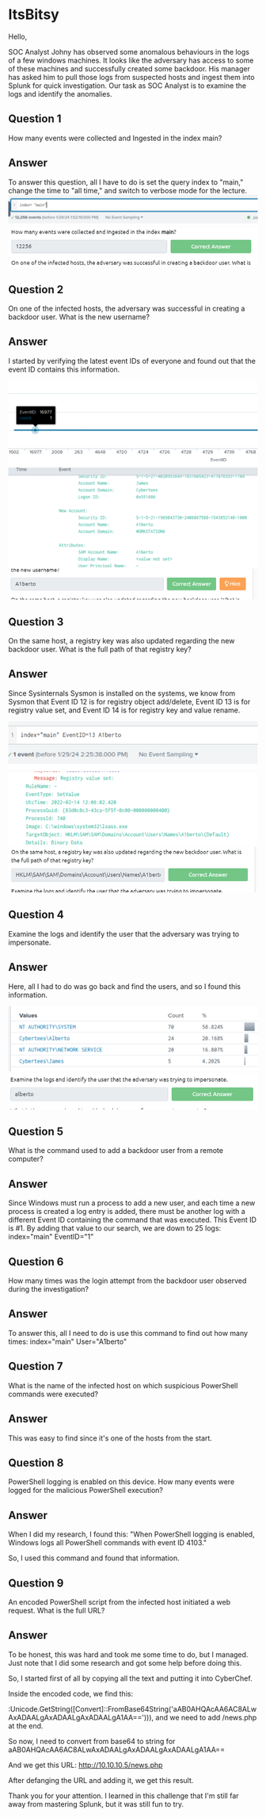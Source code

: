 # ItsBitsy
Hello,



SOC Analyst Johny has observed some anomalous behaviours in the logs of a few windows machines. It looks like the adversary has access to some of these machines and successfully created some backdoor. His manager has asked him to pull those logs from suspected hosts and ingest them into Splunk for quick investigation. Our task as SOC Analyst is to examine the logs and identify the anomalies.


<h2> Question 1 </h2>

How many events were collected and Ingested in the index main?

<h2> Answer </h2>




To answer this question, all I have to do is set the query index to "main," change the time to "all time," and switch to verbose mode for the lecture.
![Image Description](/sk2.png)
![Image Description](/SK3.png)

<h2> Question 2 </h2>
On one of the infected hosts, the adversary was successful in creating a backdoor user. What is the new username?

<h2> Answer </h2>
I started by verifying the latest event IDs of everyone and found out that the event ID contains this information.

![Image Description](/sk4.png)
![Image Description](/sk5.png)
![Image Description](/sk6.png)


<h2> Question 3 </h2>
On the same host, a registry key was also updated regarding the new backdoor user. What is the full path of that registry key?
<h2> Answer </h2>
Since Sysinternals Sysmon is installed on the systems, we know from Sysmon that Event ID 12 is for registry object add/delete, Event ID 13 is for registry value set, and Event ID 14 is for registry key and value rename.

![Image Description](/sk7.png)
![Image Description](/sk8.png)
![Image Description](/sk9.png)


<h2> Question 4 </h2>
Examine the logs and identify the user that the adversary was trying to impersonate.

<h2> Answer </h2>
Here, all I had to do was go back and find the users, and so I found this information.

![Image Description](/sk10.png)
![Image Description](/sk11.png)

<h2> Question 5 </h2>

What is the command used to add a backdoor user from a remote computer?

<h2> Answer </h2>

Since Windows must run a process to add a new user, and each time a new process is created a log entry is added, there must be another log with a different Event ID containing the command that was executed. This Event ID is #1. By adding that value to our search, we are down to 25 logs: index="main" EventID="1"

<h2> Question 6 </h2>

How many times was the login attempt from the backdoor user observed during the investigation?

<h2> Answer </h2>

To answer this, all I need to do is use this command to find out how many times:
index="main" User="A1berto"

<h2> Question 7 </h2>

What is the name of the infected host on which suspicious PowerShell commands were executed?
<h2> Answer </h2>
This was easy to find since it's one of the hosts from the start.

<h2> Question 8 </h2>

PowerShell logging is enabled on this device. How many events were logged for the malicious PowerShell execution?

<h2> Answer </h2>

When I did my research, I found this:
"When PowerShell logging is enabled, Windows logs all PowerShell commands with event ID 4103."

So, I used this command and found that information.

<h2> Question 9 </h2>

An encoded PowerShell script from the infected host initiated a web request. What is the full URL?

<h2> Answer </h2>

To be honest, this was hard and took me some time to do, but I managed. Just note that I did some research and got some help before doing this.

So, I started first of all by copying all the text and putting it into CyberChef.

Inside the encoded code, we find this:

:Unicode.GetString([Convert]::FromBase64String('aAB0AHQAcAA6AC8ALwAxADAALgAxADAALgAxADAALgA1AA=='))), and we need to add /news.php at the end.

So now, I need to convert from base64 to string for aAB0AHQAcAA6AC8ALwAxADAALgAxADAALgAxADAALgA1AA==

And we get this URL: http://10.10.10.5/news.php

After defanging the URL and adding it, we get this result.

Thank you for your attention.
I learned in this challenge that I'm still far away from mastering Splunk, but it was still fun to try.








